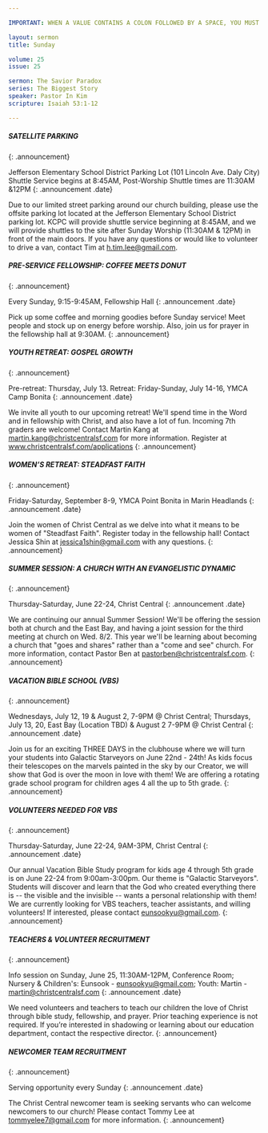 ```yaml
---

IMPORTANT: WHEN A VALUE CONTAINS A COLON FOLLOWED BY A SPACE, YOU MUST USE &#58;

layout: sermon
title: Sunday

volume: 25
issue: 25

sermon: The Savior Paradox
series: The Biggest Story
speaker: Pastor In Kim
scripture: Isaiah 53:1-12

---
```


##### SATELLITE PARKING
{: .announcement}

Jefferson Elementary School District Parking Lot (101 Lincoln Ave. Daly City)
Shuttle Service begins at 8:45AM, Post-Worship Shuttle times are 11:30AM &12PM
{: .announcement .date}

Due to our limited street parking around our church building, please use the offsite parking lot located at the Jefferson Elementary School District parking lot. KCPC will provide shuttle service beginning at 8:45AM, and we will provide shuttles to the site after Sunday Worship (11:30AM & 12PM) in front of the main doors. If you have any questions or would like to volunteer to drive a van, contact Tim at h.tim.lee@gmail.com.

##### PRE-SERVICE FELLOWSHIP: COFFEE MEETS DONUT
{: .announcement}

Every Sunday, 9:15-9:45AM, Fellowship Hall
{: .announcement .date}

Pick up some coffee and morning goodies before Sunday service! Meet people and stock up on energy before worship. Also, join us for prayer in the fellowship hall at 9:30AM.
{: .announcement}

##### YOUTH RETREAT: GOSPEL GROWTH
{: .announcement}

Pre-retreat: Thursday, July 13. Retreat: Friday-Sunday, July 14-16, YMCA Camp Bonita
{: .announcement .date}

We invite all youth to our upcoming retreat! We'll spend time in the Word and in fellowship with Christ, and also have a lot of fun. Incoming 7th graders are welcome! Contact Martin Kang at martin.kang@christcentralsf.com for more information. Register at www.christcentralsf.com/applications
{: .announcement}

##### WOMEN’S RETREAT: STEADFAST FAITH
{: .announcement}

Friday-Saturday, September 8-9, YMCA Point Bonita in Marin Headlands
{: .announcement .date}

Join the women of Christ Central as we delve into what it means to be women of "Steadfast Faith". Register today in the fellowship hall! Contact Jessica Shin at jessica1shin@gmail.com with any questions.
{: .announcement}

##### SUMMER SESSION: A CHURCH WITH AN EVANGELISTIC DYNAMIC
{: .announcement}

Thursday-Saturday, June 22-24, Christ Central
{: .announcement .date}

We are continuing our annual Summer Session! We'll be offering the session both at church and the East Bay, and having a joint session for the third meeting at church on Wed. 8/2. This year we'll be learning about becoming a church that "goes and shares" rather than a "come and see" church. For more information, contact Pastor Ben at pastorben@christcentralsf.com.
{: .announcement}

##### VACATION BIBLE SCHOOL (VBS)
{: .announcement}

Wednesdays, July 12, 19 & August 2, 7-9PM @ Christ Central; Thursdays, July 13, 20, East Bay (Location TBD) & August 2 7-9PM @ Christ Central
{: .announcement .date}

Join us for an exciting THREE DAYS in the clubhouse where we will turn your students into Galactic Starveyors on June 22nd - 24th! As kids focus their telescopes on the marvels painted in the sky by our Creator, we will show that God is over the moon in love with them!  We are offering a rotating grade school program for children ages 4 all the up to 5th grade. 
{: .announcement}

##### VOLUNTEERS NEEDED FOR VBS
{: .announcement}

Thursday-Saturday, June 22-24, 9AM-3PM,  Christ Central
{: .announcement .date}

Our annual Vacation Bible Study program for kids age 4 through 5th grade is on June 22-24 from 9:00am-3:00pm.  Our theme is "Galactic Starveyors".  Students will discover and learn that the God who created everything there is -- the visible and the invisible -- wants a personal relationship with them! We are currently looking for VBS teachers, teacher assistants, and willing volunteers!  If interested, please contact eunsookyu@gmail.com.
{: .announcement}

##### TEACHERS & VOLUNTEER RECRUITMENT
{: .announcement}

Info session on Sunday, June 25, 11:30AM-12PM, Conference Room; Nursery & Children's: Eunsook - eunsookyu@gmail.com; Youth: Martin - martin@christcentralsf.com
{: .announcement .date}

We need volunteers and teachers to teach our children the love of Christ through bible study, fellowship, and prayer. Prior teaching experience is not required. If you’re interested in shadowing or learning about our education department, contact the respective director.
{: .announcement}

##### NEWCOMER TEAM RECRUITMENT
{: .announcement}

Serving opportunity every Sunday
{: .announcement .date}

The Christ Central newcomer team is seeking servants who can welcome newcomers to our church! Please contact Tommy Lee at tommyelee7@gmail.com for more information.
{: .announcement}